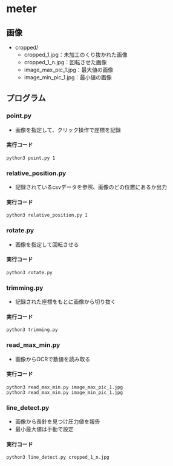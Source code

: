 # meter
## 画像
 - cropped/
    - cropped_1.jpg：未加工のくり抜かれた画像
    - cropped_1_n.jpg：回転させた画像
    - image_max_pic_1.jpg：最大値の画像
    - image_min_pic_1.jpg：最小値の画像
## プログラム
### point.py
 - 画像を指定して、クリック操作で座標を記録
#### 実行コード
~~~bash!
python3 point.py 1
~~~
### relative_position.py
 - 記録されているcsvデータを参照、画像のどの位置にあるか出力
#### 実行コード
~~~bash!
python3 relative_position.py 1
~~~
### rotate.py
 - 画像を指定して回転させる
#### 実行コード
~~~bash!
python3 rotate.py
~~~
### trimming.py
 - 記録された座標をもとに画像から切り抜く
#### 実行コード
~~~bash!
python3 trimming.py 
~~~
### read_max_min.py
 - 画像からOCRで数値を読み取る
#### 実行コード
~~~bash!
python3 read_max_min.py image_max_pic_1.jpg
python3 read_max_min.py image_min_pic_1.jpg
~~~
### line_detect.py
 - 画像から長針を見つけ圧力値を報告
 - 最小最大値は手動で設定
#### 実行コード
~~~bash!
python3 line_detect.py cropped_1_n.jpg
~~~